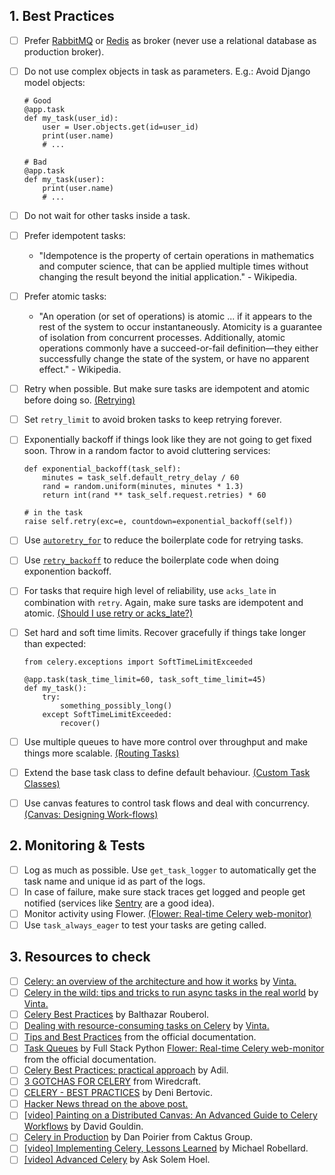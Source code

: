 ## 1. Best Practices
  * [ ] Prefer [RabbitMQ](https://www.rabbitmq.com/) or [Redis](https://redis.io/) as broker (never use a relational database as production broker).
  * [ ] Do not use complex objects in task as parameters. E.g.: Avoid Django model objects:
    ```
    # Good
    @app.task
    def my_task(user_id):
        user = User.objects.get(id=user_id)
        print(user.name)
        # ...
    ```

    ```
    # Bad
    @app.task
    def my_task(user):
        print(user.name)
        # ...
    ```
  * [ ] Do not wait for other tasks inside a task.
  * [ ] Prefer idempotent tasks:
    * "Idempotence is the property of certain operations in mathematics and computer science, that can be applied multiple times without changing the result beyond the initial application." - Wikipedia.
  * [ ] Prefer atomic tasks:
    * "An operation (or set of operations) is atomic ... if it appears to the rest of the system to occur instantaneously. Atomicity is a guarantee of isolation from concurrent processes. Additionally, atomic operations commonly have a succeed-or-fail definition—they either successfully change the state of the system, or have no apparent effect." - Wikipedia.
  * [ ] Retry when possible. But make sure tasks are idempotent and atomic before doing so. [(Retrying)](http://docs.celeryproject.org/en/latest/userguide/tasks.html#retrying)
  * [ ] Set `retry_limit` to avoid broken tasks to keep retrying forever.
  * [ ] Exponentially backoff if things look like they are not going to get fixed soon. Throw in a random factor to avoid cluttering services:
    ```
    def exponential_backoff(task_self):
        minutes = task_self.default_retry_delay / 60
        rand = random.uniform(minutes, minutes * 1.3)
        return int(rand ** task_self.request.retries) * 60

    # in the task
    raise self.retry(exc=e, countdown=exponential_backoff(self))
    ```
  * [ ] Use [`autoretry_for`](http://docs.celeryproject.org/en/master/userguide/tasks.html#automatic-retry-for-known-exceptions) to reduce the boilerplate code for retrying tasks. 
  * [ ] Use [`retry_backoff`](http://docs.celeryproject.org/en/master/userguide/tasks.html#Task.retry_backoff) to reduce the boilerplate code when doing exponention backoff.
  * [ ] For tasks that require high level of reliability, use `acks_late` in combination with `retry`. Again, make sure tasks are idempotent and atomic. [(Should I use retry or acks_late?)](http://docs.celeryproject.org/en/latest/faq.html#faq-acks-late-vs-retry)
  * [ ] Set hard and soft time limits. Recover gracefully if things take longer than expected:
    ```
    from celery.exceptions import SoftTimeLimitExceeded

    @app.task(task_time_limit=60, task_soft_time_limit=45)
    def my_task():
        try:
            something_possibly_long()
        except SoftTimeLimitExceeded:
            recover()
    ```
  * [ ] Use multiple queues to have more control over throughput and make things more scalable. [(Routing Tasks)](http://docs.celeryproject.org/en/latest/userguide/routing.html)
  * [ ] Extend the base task class to define default behaviour. [(Custom Task Classes)](http://docs.celeryproject.org/en/latest/userguide/tasks.html#custom-task-classes)
  * [ ] Use canvas features to control task flows and deal with concurrency. [(Canvas: Designing Work-flows)](http://docs.celeryproject.org/en/latest/userguide/canvas.html)

## 2. Monitoring & Tests
  * [ ] Log as much as possible. Use `get_task_logger` to automatically get the task name and unique id as part of the logs.
  * [ ] In case of failure, make sure stack traces get logged and people get notified (services like [Sentry](https://sentry.io) are a good idea).
  * [ ] Monitor activity using Flower. [(Flower: Real-time Celery web-monitor)](http://docs.celeryproject.org/en/latest/userguide/monitoring.html#flower-real-time-celery-web-monitor)
  * [ ] Use `task_always_eager` to test your tasks are geting called.

## 3. Resources to check
  * [ ] [Celery: an overview of the architecture and how it works](https://www.vinta.com.br/blog/2017/celery-overview-archtecture-and-how-it-works/) by [Vinta.](https://www.vinta.com.br/)
  * [ ] [Celery in the wild: tips and tricks to run async tasks in the real world](https://www.vinta.com.br/blog/2018/celery-wild-tips-and-tricks-run-async-tasks-real-world/) by [Vinta.](https://www.vinta.com.br/)
  * [ ] [Celery Best Practices](https://blog.balthazar-rouberol.com/celery-best-practices) by Balthazar Rouberol.
  * [ ] [Dealing with resource-consuming tasks on Celery](https://www.vinta.com.br/blog/2018/dealing-resource-consuming-tasks-celery/) by [Vinta.](https://www.vinta.com.br/)
  * [ ] [Tips and Best Practices](http://celery.readthedocs.io/en/latest/userguide/tasks.html#tips-and-best-practices) from the official documentation. 
  * [ ] [Task Queues](https://www.fullstackpython.com/task-queues.html) by Full Stack Python
[Flower: Real-time Celery web-monitor](http://celery.readthedocs.io/en/latest/userguide/monitoring.html#flower-real-time-celery-web-monitor) from the official documentation.
  * [ ] [Celery Best Practices: practical approach](https://khashtamov.com/en/celery-best-practices-practical-approach/) by Adil.
  * [ ] [3 GOTCHAS FOR CELERY](https://wiredcraft.com/blog/3-gotchas-for-celery/) from Wiredcraft.
  * [ ] [CELERY - BEST PRACTICES](https://denibertovic.com/posts/celery-best-practices/) by Deni Bertovic.
  * [ ] [Hacker News thread on the above post.](https://news.ycombinator.com/item?id=7909201)
  * [ ] [[video] Painting on a Distributed Canvas: An Advanced Guide to Celery Workflows](https://www.youtube.com/watch?v=XoMu8vhdc-A) by David Gouldin.
  * [ ] [Celery in Production](https://www.caktusgroup.com/blog/2014/09/29/celery-production/) by Dan Poirier from Caktus Group.
  * [ ] [[video] Implementing Celery, Lessons Learned](https://www.youtube.com/watch?v=hmtSe0yPi6I) by Michael Robellard.
  * [ ] [[video] Advanced Celery](https://www.youtube.com/watch?v=gpKMwPoldak&t=1416s) by Ask Solem Hoel.
